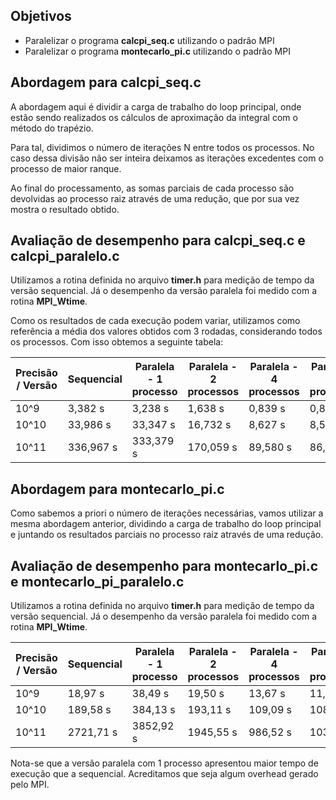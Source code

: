 ## Objetivos

- Paralelizar o programa **calcpi_seq.c** utilizando o padrão MPI
- Paralelizar o programa **montecarlo_pi.c** utilizando o padrão MPI

## Abordagem para calcpi_seq.c

A abordagem aqui é dividir a carga de trabalho do loop principal, onde estão sendo realizados os cálculos de aproximação da integral com o método do trapézio.

Para tal, dividimos o número de iterações N entre todos os processos. No caso dessa divisão não ser inteira deixamos as iterações excedentes com o processo de maior ranque.

Ao final do processamento, as somas parciais de cada processo são devolvidas ao processo raiz através de uma redução, que por sua vez mostra o resultado obtido.

## Avaliação de desempenho para calcpi_seq.c e calcpi_paralelo.c

Utilizamos a rotina definida no arquivo **timer.h** para medição de tempo da versão sequencial. Já o desempenho da versão paralela foi medido com a rotina **MPI_Wtime**.

Como os resultados de cada execução podem variar, utilizamos como referência a média dos valores obtidos com 3 rodadas, considerando todos os processos. Com isso obtemos a seguinte tabela:

| Precisão / Versão | Sequencial | Paralela - 1 processo | Paralela - 2 processos | Paralela - 4 processos | Paralela - 8 processos | Paralela - 12 processos | Paralela - 16 processos |
|-------------------|------------|-----------------------|------------------------|------------------------|------------------------|-------------------------|-------------------------|
| 10^9              | 3,382 s    | 3,238 s               | 1,638 s                | 0,839 s                | 0,846 s                | 0,824 s                 | 0,847 s                 |
| 10^10             | 33,986 s   | 33,347 s              | 16,732 s               | 8,627 s                | 8,589 s                | 8,776 s                 | 8,491 s                 |
| 10^11             | 336,967 s  | 333,379 s             | 170,059 s              | 89,580 s               | 86,993 s               | 86,485 s                | 87,040 s                |


## Abordagem para montecarlo_pi.c

Como sabemos a priori o número de iterações necessárias, vamos utilizar a mesma abordagem anterior, dividindo a carga de trabalho do loop principal e juntando os resultados parciais no processo raiz através de uma redução.

## Avaliação de desempenho para montecarlo_pi.c e montecarlo_pi_paralelo.c

Utilizamos a rotina definida no arquivo **timer.h** para medição de tempo da versão sequencial. Já o desempenho da versão paralela foi medido com a rotina **MPI_Wtime**.

| Precisão / Versão | Sequencial | Paralela - 1 processo | Paralela - 2 processos | Paralela - 4 processos | Paralela - 8 processos | Paralela - 12 processos | Paralela - 16 processos |
|-------------------|------------|-----------------------|------------------------|------------------------|------------------------|-------------------------|-------------------------|
| 10^9              | 18,97 s    | 38,49 s               | 19,50 s                | 13,67 s                | 11,38 s                | 11,34 s                 | 10,93 s                 |
| 10^10             | 189,58 s   | 384,13 s              | 193,11 s               | 109,09 s               | 108,58 s               | 114,98 s                | 110,45 s                |
| 10^11             | 2721,71 s  | 3852,92 s             | 1945,55 s              | 986,52 s               | 1037,65 s              | 1109,04 s               | 1063,41 s               |

Nota-se que a versão paralela com 1 processo apresentou maior tempo de execução que a sequencial. Acreditamos que seja algum overhead gerado pelo MPI.
